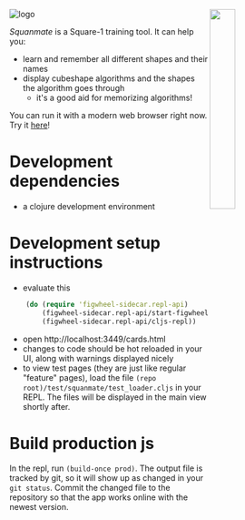 <img align="right"
     width="30%"
     src="https://rawgit.com/sp3ctum/squanmate/feature/preview-image/resources/readme/shape-visualizer.png">

![logo][logolink]

*Squanmate* is a Square-1 training tool. It can help you:

* learn and remember all different shapes and their names
* display cubeshape algorithms and the shapes the algorithm goes through
  * it's a good aid for memorizing algorithms!

You can run it with a modern web browser right now.
Try it [here][applink]!

# Development dependencies
- a clojure development environment

# Development setup instructions
- evaluate this

```clojure
    (do (require 'figwheel-sidecar.repl-api)
        (figwheel-sidecar.repl-api/start-figwheel!)
        (figwheel-sidecar.repl-api/cljs-repl))
```

- open http://localhost:3449/cards.html
- changes to code should be hot reloaded in your UI, along with warnings displayed nicely
- to view test pages (they are just like regular "feature" pages), load the file
  `(repo root)/test/squanmate/test_loader.cljs` in your REPL. The files will be
  displayed in the main view shortly after.

# Build production js
In the repl, run `(build-once prod)`. The output file is tracked by git, so it
will show up as changed in your `git status`. Commit the changed file to the
repository so that the app works online with the newest version.

[logolink]: https://rawgit.com/sp3ctum/squanmate/develop/resources/readme/logo.png
[applink]: https://rawgit.com/sp3ctum/squanmate/develop/resources/public/
